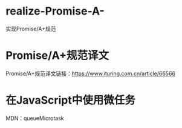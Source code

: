 # realize-Promise-A-
实现Promise/A+规范

# Promise/A+规范译文
Promise/A+规范译文链接：https://www.ituring.com.cn/article/66566

# 在JavaScript中使用微任务
MDN：queueMicrotask

